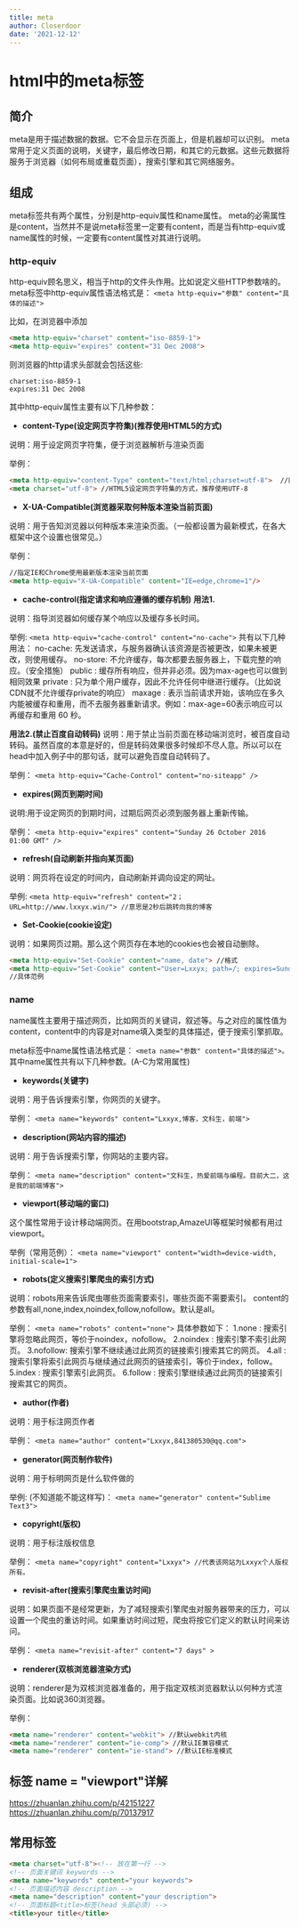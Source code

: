 ```yaml
---
title: meta
author: Closerdoor
date: '2021-12-12'
---
```


# html中的meta标签
## 简介
meta是用于描述数据的数据。它不会显示在页面上，但是机器却可以识别。
meta常用于定义页面的说明，关键字，最后修改日期，和其它的元数据。这些元数据将服务于浏览器（如何布局或重载页面），搜索引擎和其它网络服务。
## 组成
meta标签共有两个属性，分别是http-equiv属性和name属性。
meta的必需属性是content，当然并不是说meta标签里一定要有content，而是当有http-equiv或name属性的时候，一定要有content属性对其进行说明。
### http-equiv
http-equiv顾名思义，相当于http的文件头作用。比如说定义些HTTP参数啥的。
meta标签中http-equiv属性语法格式是：
`<meta http-equiv="参数" content="具体的描述">`

比如，在浏览器中添加
```html
<meta http-equiv="charset" content="iso-8859-1">
<meta http-equiv="expires" content="31 Dec 2008">
```
则浏览器的http请求头部就会包括这些:
```
charset:iso-8859-1
expires:31 Dec 2008
```
其中http-equiv属性主要有以下几种参数：
* **content-Type(设定网页字符集)(推荐使用HTML5的方式)**

说明：用于设定网页字符集，便于浏览器解析与渲染页面

举例：
```html
<meta http-equiv="content-Type" content="text/html;charset=utf-8">  //旧的HTML，不推荐
<meta charset="utf-8"> //HTML5设定网页字符集的方式，推荐使用UTF-8
```
* **X-UA-Compatible(浏览器采取何种版本渲染当前页面)**

说明：用于告知浏览器以何种版本来渲染页面。（一般都设置为最新模式，在各大框架中这个设置也很常见。）

举例：
```html
//指定IE和Chrome使用最新版本渲染当前页面
<meta http-equiv="X-UA-Compatible" content="IE=edge,chrome=1"/>
```
* **cache-control(指定请求和响应遵循的缓存机制)**
**用法1.**

说明：指导浏览器如何缓存某个响应以及缓存多长时间。

举例:
`<meta http-equiv="cache-control" content="no-cache">`
共有以下几种用法：
no-cache: 先发送请求，与服务器确认该资源是否被更改，如果未被更改，则使用缓存。
no-store: 不允许缓存，每次都要去服务器上，下载完整的响应。（安全措施）
public : 缓存所有响应，但并非必须。因为max-age也可以做到相同效果
private : 只为单个用户缓存，因此不允许任何中继进行缓存。（比如说CDN就不允许缓存private的响应）
maxage : 表示当前请求开始，该响应在多久内能被缓存和重用，而不去服务器重新请求。例如：max-age=60表示响应可以再缓存和重用 60 秒。

**用法2.(禁止百度自动转码)**
说明：用于禁止当前页面在移动端浏览时，被百度自动转码。虽然百度的本意是好的，但是转码效果很多时候却不尽人意。所以可以在head中加入例子中的那句话，就可以避免百度自动转码了。

举例：
`<meta http-equiv="Cache-Control" content="no-siteapp" />`
* **expires(网页到期时间)**

说明:用于设定网页的到期时间，过期后网页必须到服务器上重新传输。

举例：
`<meta http-equiv="expires" content="Sunday 26 October 2016 01:00 GMT" />`
* **refresh(自动刷新并指向某页面)**
  
说明：网页将在设定的时间内，自动刷新并调向设定的网址。

举例:
`<meta http-equiv="refresh" content="2；URL=http://www.lxxyx.win/"> //意思是2秒后跳转向我的博客`
* **Set-Cookie(cookie设定)**
  
说明：如果网页过期。那么这个网页存在本地的cookies也会被自动删除。
```html
<meta http-equiv="Set-Cookie" content="name, date"> //格式
<meta http-equiv="Set-Cookie" content="User=Lxxyx; path=/; expires=Sunday, 10-Jan-16 10:00:00 GMT"> 
//具体范例
```

### name
name属性主要用于描述网页，比如网页的关键词，叙述等。与之对应的属性值为content，content中的内容是对name填入类型的具体描述，便于搜索引擎抓取。

meta标签中name属性语法格式是：
`<meta name="参数" content="具体的描述">。`
其中name属性共有以下几种参数。(A-C为常用属性)
* **keywords(关键字)**
  
说明：用于告诉搜索引擎，你网页的关键字。

举例：
`<meta name="keywords" content="Lxxyx,博客，文科生，前端">`
* **description(网站内容的描述)**
  
说明：用于告诉搜索引擎，你网站的主要内容。

举例：
`<meta name="description" content="文科生，热爱前端与编程。目前大二，这是我的前端博客">`
* **viewport(移动端的窗口)**
  
这个属性常用于设计移动端网页。在用bootstrap,AmazeUI等框架时候都有用过viewport。

举例（常用范例）：
`<meta name="viewport" content="width=device-width, initial-scale=1">`
* **robots(定义搜索引擎爬虫的索引方式)**
  
说明：robots用来告诉爬虫哪些页面需要索引，哪些页面不需要索引。
content的参数有all,none,index,noindex,follow,nofollow。默认是all。

举例：
`<meta name="robots" content="none">`
具体参数如下：
1.none : 搜索引擎将忽略此网页，等价于noindex，nofollow。
2.noindex : 搜索引擎不索引此网页。
3.nofollow: 搜索引擎不继续通过此网页的链接索引搜索其它的网页。
4.all : 搜索引擎将索引此网页与继续通过此网页的链接索引，等价于index，follow。
5.index : 搜索引擎索引此网页。
6.follow : 搜索引擎继续通过此网页的链接索引搜索其它的网页。
* **author(作者)**
  
说明：用于标注网页作者

举例：
`<meta name="author" content="Lxxyx,841380530@qq.com">`
* **generator(网页制作软件)**
  
说明：用于标明网页是什么软件做的

举例: (不知道能不能这样写)：
`<meta name="generator" content="Sublime Text3">`
* **copyright(版权)**
  
说明：用于标注版权信息

举例：
`<meta name="copyright" content="Lxxyx"> //代表该网站为Lxxyx个人版权所有。`
* **revisit-after(搜索引擎爬虫重访时间)**
  
说明：如果页面不是经常更新，为了减轻搜索引擎爬虫对服务器带来的压力，可以设置一个爬虫的重访时间。如果重访时间过短，爬虫将按它们定义的默认时间来访问。

举例：
`<meta name="revisit-after" content="7 days" >`
* **renderer(双核浏览器渲染方式)**
  
说明：renderer是为双核浏览器准备的，用于指定双核浏览器默认以何种方式渲染页面。比如说360浏览器。

举例：
```html
<meta name="renderer" content="webkit"> //默认webkit内核
<meta name="renderer" content="ie-comp"> //默认IE兼容模式
<meta name="renderer" content="ie-stand"> //默认IE标准模式
```

## <meta>标签 name = "viewport"详解

https://zhuanlan.zhihu.com/p/42151227
https://zhuanlan.zhihu.com/p/70137917

## 常用标签
```html
<meta charset="utf-8"><!-- 放在第一行 -->
<!-- 页面关键词 keywords -->
<meta name="keywords" content="your keywords">
<!-- 页面描述内容 description -->
<meta name="description" content="your description">
<!-- 页面标题<title>标签(head 头部必须) -->
<title>your title</title>
```
